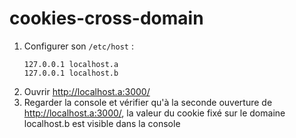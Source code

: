 # cookies-cross-domain

1. Configurer son `/etc/host` :
   ```
   127.0.0.1 localhost.a
   127.0.0.1 localhost.b
   ```
3. Ouvrir http://localhost.a:3000/
4. Regarder la console et vérifier qu'à la seconde ouverture de http://localhost.a:3000/, la valeur du cookie fixé sur le domaine localhost.b est visible dans la console

